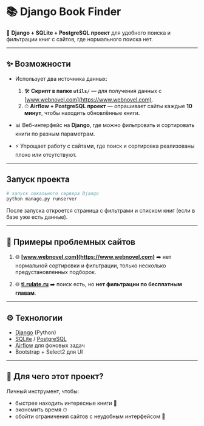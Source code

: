 # 📚 Django Book Finder

🔎 **Django + SQLite + PostgreSQL проект** для удобного поиска и фильтрации книг с сайтов, где нормального поиска нет.

---

## ✨ Возможности

* Использует два источника данных:

  1. 🛠️ **Скрипт в папке `utils/`** — для получения данных с [www.webnovel.com](https://www.webnovel.com).
  2. ⏱ **Airflow + PostgreSQL проект** — опрашивает сайты каждые **10 минут**, чтобы находить обновлённые книги.
* 📊 Веб-интерфейс на **Django**, где можно фильтровать и сортировать книги по разным параметрам.
* ⚡ Упрощает работу с сайтами, где поиск и сортировка реализованы плохо или отсутствуют.

---

## Запуск проекта

```bash
# запуск локального сервера Django
python manage.py runserver
```

После запуска откроется страница с фильтрами и списком книг (если в базе уже есть данные).

---

## 📌 Примеры проблемных сайтов

1. 🌐 **[www.webnovel.com](https://www.webnovel.com)**
   ➡️ нет нормальной сортировки и фильтрации, только несколько предустановленных подборок.

2. 🌐 **[tl.rulate.ru](https://tl.rulate.ru)**
   ➡️ поиск есть, но **нет фильтрации по бесплатным главам**.

---

## ⚙️ Технологии

* [Django](https://www.djangoproject.com/) (Python)
* [SQLite](https://www.sqlite.org/) / [PostgreSQL](https://www.postgresql.org/)
* [Airflow](https://airflow.apache.org/) для фоновых задач
* Bootstrap + Select2 для UI

---

## 📖 Для чего этот проект?

Личный инструмент, чтобы:

* быстрее находить интересные книги 📕
* экономить время ⏱
* обойти ограничения сайтов с неудобным интерфейсом 🔧
